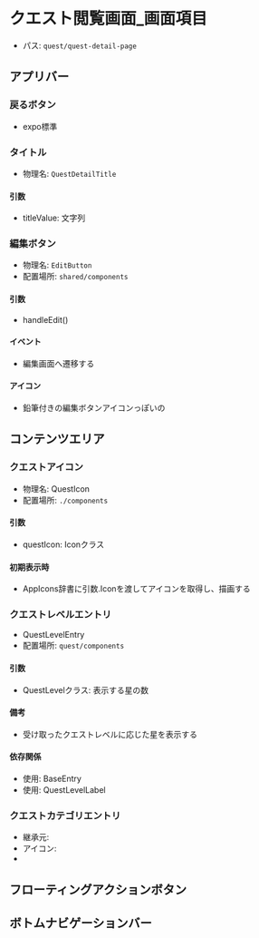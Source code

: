 # クエスト閲覧画面_画面項目

- パス: `quest/quest-detail-page`

## アプリバー
### 戻るボタン
- expo標準

### タイトル
- 物理名: `QuestDetailTitle`
#### 引数
- titleValue: 文字列

### 編集ボタン
- 物理名: `EditButton`
- 配置場所: `shared/components`

#### 引数
- handleEdit()

#### イベント
- 編集画面へ遷移する

#### アイコン
- 鉛筆付きの編集ボタンアイコンっぽいの

## コンテンツエリア
### クエストアイコン
- 物理名: QuestIcon
- 配置場所: `./components`

#### 引数
- questIcon: Iconクラス

#### 初期表示時
- AppIcons辞書に引数.Iconを渡してアイコンを取得し、描画する

### クエストレベルエントリ
- QuestLevelEntry
- 配置場所: `quest/components`

#### 引数
- QuestLevelクラス: 表示する星の数

#### 備考
- 受け取ったクエストレベルに応じた星を表示する

#### 依存関係
- 使用: BaseEntry
- 使用: QuestLevelLabel

### クエストカテゴリエントリ
- 継承元: 
- アイコン: 
- 

## フローティングアクションボタン



## ボトムナビゲーションバー
